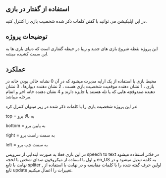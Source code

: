 ## استفاده از گفتار در بازی

در این اپلیکیشن می توانید با گفتن کلمات ذکر شده شخصیت بازی را کنترل کنید.

## توضیحات پروژه

این پروژه نقطه شروع بازی های جدید و زیبا در حیطه گفتاری است که دنیای بازی ها به این سمت کشیده میشه.

## عملکرد

محیط بازی با استفاده از یک ارایه مدیرت میشود که در آن 0 نشانه خالی بودن خانه در بازی ، 1 نشان دهنده موقعیت شخصیت بازی هست ، 2 نشان دهنده دیوارها ، 3 نشان دهنده صندوقچه هایی که یا تله هستند یا جایزه دارند و 4 نشان دهنده خاته اخر و اتمام مرحله میباشد. 


در این پروژه شخصیت بازی را با کلمات ذکر شده در زیر میتوان کنترل کرد:


top = به بالا یرو

bottom =  به پایین برو

right = به سمت راست برو

left = به سمت چپ برو


در این بازی فعلا به صورت ابتدایی از سرویس speech to text در فلاتر استفاده میشود و اول با اسفاده از میکروفون صدای شخص با لحجه en_US به کلمه تبدیل میشود و در نهایت با تابع spliter , اولین حرف گفته شده را با کلمات مقایسه و در نهایت با استفاده از تابع update تغییرات را اعمال میکنیم.
